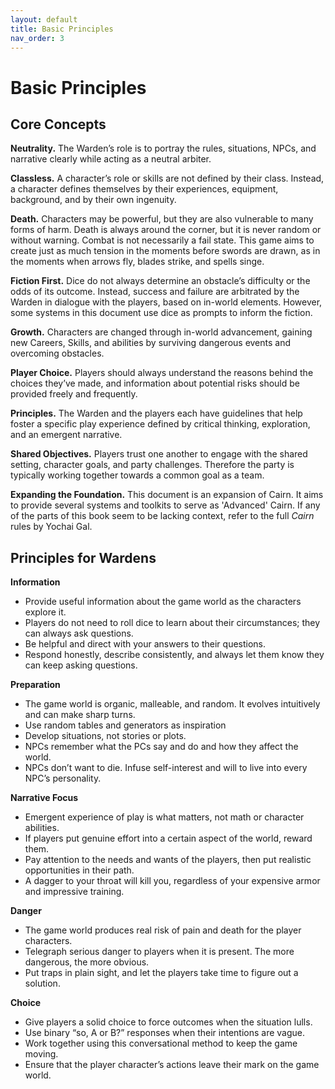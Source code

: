 ```yaml
---
layout: default
title: Basic Principles
nav_order: 3
---
```

# Basic Principles
## Core Concepts

**Neutrality.** The Warden’s role is to portray the rules, situations, NPCs, and narrative clearly while acting as a neutral arbiter.

**Classless.** A character’s role or skills are not defined by their class. Instead, a character defines themselves by their experiences, equipment, background, and by their own ingenuity.

**Death.** Characters may be powerful, but they are also vulnerable to many forms of harm. Death is always around the corner, but it is never random or without warning. Combat is not necessarily a fail state. This game aims to create just as much tension in the moments before swords are drawn, as in the moments when arrows fly, blades strike, and spells singe.

**Fiction First.** Dice do not always determine an obstacle’s difficulty or the odds of its outcome. Instead, success and failure are arbitrated by the Warden in dialogue with the players, based on in-world elements. However, some systems in this document use dice as prompts to inform the fiction.

**Growth.** Characters are changed through in-world advancement, gaining new Careers, Skills, and abilities by surviving dangerous events and overcoming obstacles.

**Player Choice.** Players should always understand the reasons behind the choices they’ve made, and information about potential risks should be provided freely and frequently.

**Principles.** The Warden and the players each have guidelines that help foster a specific play experience defined by critical thinking, exploration, and an emergent narrative.

**Shared Objectives.** Players trust one another to engage with the shared setting, character goals, and party challenges. Therefore the party is typically working together towards a common goal as a team.

**Expanding the Foundation.** This document is an expansion of Cairn. It aims to provide several systems and toolkits to serve as 'Advanced' Cairn. If any of the parts of this book seem to be lacking context, refer to the full *Cairn* rules by Yochai Gal.

## Principles for Wardens

**Information**

- Provide useful information about the game world as the characters explore it.
- Players do not need to roll dice to learn about their circumstances; they can always ask questions.
- Be helpful and direct with your answers to their questions.
- Respond honestly, describe consistently, and always let them know they can keep asking questions.

**Preparation**

- The game world is organic, malleable, and random. It evolves intuitively and can make sharp turns.
- Use random tables and generators as inspiration 
- Develop situations, not stories or plots.
- NPCs remember what the PCs say and do and how they affect the world.
- NPCs don’t want to die. Infuse self-interest and will to live into every NPC’s personality.

**Narrative Focus**

- Emergent experience of play is what matters, not math or character abilities.
- If players put genuine effort into a certain aspect of the world, reward them.
- Pay attention to the needs and wants of the players, then put realistic opportunities in their path.
- A dagger to your throat will kill you, regardless of your expensive armor and impressive training.

**Danger**

- The game world produces real risk of pain and death for the player characters.
- Telegraph serious danger to players when it is present. The more dangerous, the more obvious.
- Put traps in plain sight, and let the players take time to figure out a solution.

**Choice**

- Give players a solid choice to force outcomes when the situation lulls.
- Use binary “so, A or B?” responses when their intentions are vague.
- Work together using this conversational method to keep the game moving.
- Ensure that the player character’s actions leave their mark on the game world.
